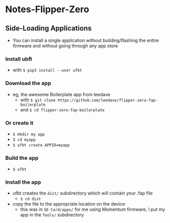 # Notes-Flipper-Zero
## Side-Loading Applications
- You can install a single application without building/flashing the entire firmware and without going through any app store
### Install ubft
- with `$ pip3 install --user ufbt`
### Download the app
- eg, the awesome Boilerplate app from leedave
  - with `$ git clone https://github.com/leedave/flipper-zero-fap-boilerplate`
  - and `$ cd flipper-zero-fap-boilerplate`
### Or create it
- `$ mkdir my app`
- `$ cd myapp`
- `$ ufbt create APPID=myapp`
### Build the app
- `$ ufbt`
### Install the app
- ufbt creates the `dist/` subdirectory which will contain your .fap file
  - `$ cd dist`
- copy the file to the appropriate location on the device
  - this was in `SD Card/apps/` for me using Momentum firmware, I put my app in the `Tools/` subdirectory 
